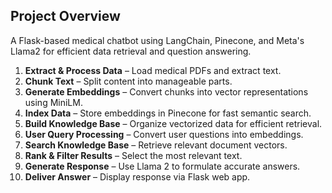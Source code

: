 ## Project Overview

A Flask-based medical chatbot using LangChain, Pinecone, and Meta's Llama2 for efficient data retrieval and question answering.

1. **Extract & Process Data** – Load medical PDFs and extract text.
2. **Chunk Text** – Split content into manageable parts.
3. **Generate Embeddings** – Convert chunks into vector representations using MiniLM.
4. **Index Data** – Store embeddings in Pinecone for fast semantic search.
5. **Build Knowledge Base** – Organize vectorized data for efficient retrieval.
6. **User Query Processing** – Convert user questions into embeddings.
7. **Search Knowledge Base** – Retrieve relevant document vectors.
8. **Rank & Filter Results** – Select the most relevant text.
9. **Generate Response** – Use Llama 2 to formulate accurate answers.
10. **Deliver Answer** – Display response via Flask web app.
